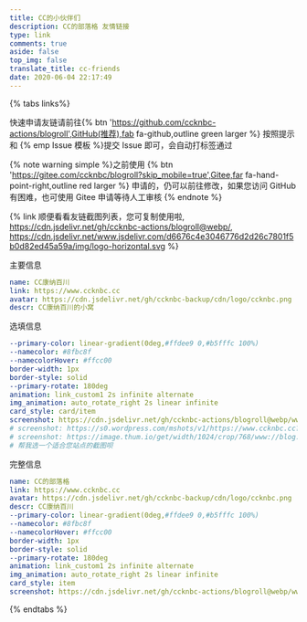 ```yaml
---
title: CC的小伙伴们
description: CC的部落格 友情链接
type: link
comments: true
aside: false
top_img: false
translate_title: cc-friends
date: 2020-06-04 22:17:49
---
```


<script src="https://cdn.jsdelivr.net/gh/ccknbc-actions/blogroll@main/blogroll.js"></script>
<!-- <script src="https://cdn.jsdelivr.net/gh/ccknbc-actions/blogroll@main/screenshot.js"></script> -->
<script> 
  var obj = {
    el: '#friend1',
    url: "https://api.ccknbc.now.sh/api/github?repo='blogroll'&user='ccknbc-actions'&branch='blogroll'&path='blogroll.json'",
    sort_container:["康特CP专属","冰糖CP专属","菜鸡专属","小伙伴们","渣男小嘉专属"],
    labelDescr:{
      "康特CP专属":"<span style='color:#49b1f5;'>有点甜！</span>",
      "渣男小嘉专属":"<span style='color:lightgreen;'>一个 ”有趣“ 的‘男’孩子</span>",
      "小伙伴们":"谢谢你们发现了我",
      "冰糖CP专属":"<marquee direction=right behavior=alternate scrollamount=5 scrolldelay=10 align=top width=220 onmouseover=this.stop() onmouseout=this.start()><b><font color=#FFCC99>一直白嫖一直爽</marquee>",
      "菜鸡专属":"<marquee direction=right behavior=scroll scrollamount=5 scrolldelay=10 align=top width=220 onmouseover=this.stop() onmouseout=this.start()><b><font color=#FF6666>这真的是大佬</marquee>",
    },
    loading_img: 'https://cdn.jsdelivr.net/gh/ccknbc-backup/photos/blog/2021-03-08~15-13-15.gif',
    fail_img: 'https://cdn.jsdelivr.net/gh/ccknbc-backup/photos/blog/2021-03-08~15-13-28.gif'
  }
  document.querySelector('.flink').insertAdjacentHTML('afterbegin', "<div id='friend1'></div>")
  new Friend(obj)
  //   getFriendsScreenShot({
  //   user: "ccknbc-actions",
  //   repo: "blogroll",
  //   branch: "webp",
  //   suffix: "webp",
  //   lazyImg: "https://cdn.jsdelivr.net/gh/ccknbc-backup/photos/blog/2020-10-10~13_03_22.webp",
  //   duration: 5e3
  // })
</script>
<style>
img[data-lazy-src]:not(.loaded) {
  filter: blur(0);
}
[data-theme=dark]
img[data-lazy-src]:not(.loaded) {
  filter: blur(0) brightness(.6);
}
</style>

  {% tabs links%}

  <!-- tab 朋友圈@fas fa-blog -->

  <div id="moments_container"></div>
  <script defer src="https://cdn.jsdelivr.net/gh/ccknbc-actions/blogroll/moments.js"></script>

  <!-- endtab -->

  <!-- tab 申请须知@fas fa-check-circle -->

  快速申请友链请前往{% btn 'https://github.com/ccknbc-actions/blogroll',GitHub(推荐),fab fa-github,outline green larger %} 按照提示和 {% emp Issue 模板 %}提交 Issue 即可，会自动打标签通过

  {% note warning simple %}之前使用 {% btn 'https://gitee.com/ccknbc/blogroll?skip_mobile=true',Gitee,far fa-hand-point-right,outline red larger %} 申请的，仍可以前往修改，如果您访问 GitHub 有困难，也可使用 Gitee 申请等待人工审核 {% endnote %}

  {% link 顺便看看友链截图列表，您可复制使用啦, https://cdn.jsdelivr.net/gh/ccknbc-actions/blogroll@webp/, https://cdn.jsdelivr.net/www.jsdelivr.com/d6676c4e3046776d2d26c7801f5b0d82ed45a59a/img/logo-horizontal.svg %}

  <!-- {% ghcard ccknbc-actions/blogroll, theme=vue %}  -->

  <!-- endtab -->

  <!-- tab 我的信息 @fas fa-id-card -->

  主要信息
  ```yaml
  name: CC康纳百川
  link: https://www.ccknbc.cc
  avatar: https://cdn.jsdelivr.net/gh/ccknbc-backup/cdn/logo/ccknbc.png
  descr: CC康纳百川的小窝
  ```
  选填信息
  ```yaml
  --primary-color: linear-gradient(0deg,#ffdee9 0,#b5fffc 100%)
  --namecolor: #8fbc8f
  --namecolorHover: #ffcc00
  border-width: 1px
  border-style: solid
  --primary-rotate: 180deg
  animation: link_custom1 2s infinite alternate
  img_animation: auto_rotate_right 2s linear infinite
  card_style: card/item
  screenshot: https://cdn.jsdelivr.net/gh/ccknbc-actions/blogroll@webp/www.ccknbc.cc.webp
  # screenshot: https://s0.wordpress.com/mshots/v1/https://www.ccknbc.cc?w=1280&h=960
  # screenshot: https://image.thum.io/get/width/1024/crop/768/www://blog.ccknbc.cc
  # 帮我选一个适合您站点的截图呗
  ```
  完整信息
  ```yaml
  name: CC的部落格
  link: https://www.ccknbc.cc
  avatar: https://cdn.jsdelivr.net/gh/ccknbc-backup/cdn/logo/ccknbc.png
  descr: CC康纳百川
  --primary-color: linear-gradient(0deg,#ffdee9 0,#b5fffc 100%)
  --namecolor: #8fbc8f
  --namecolorHover: #ffcc00
  border-width: 1px
  border-style: solid
  --primary-rotate: 180deg
  animation: link_custom1 2s infinite alternate
  img_animation: auto_rotate_right 2s linear infinite
  card_style: item
  screenshot: https://cdn.jsdelivr.net/gh/ccknbc-actions/blogroll@webp/www.ccknbc.cc.webp
  ```
  <!-- endtab -->

  {% endtabs %}